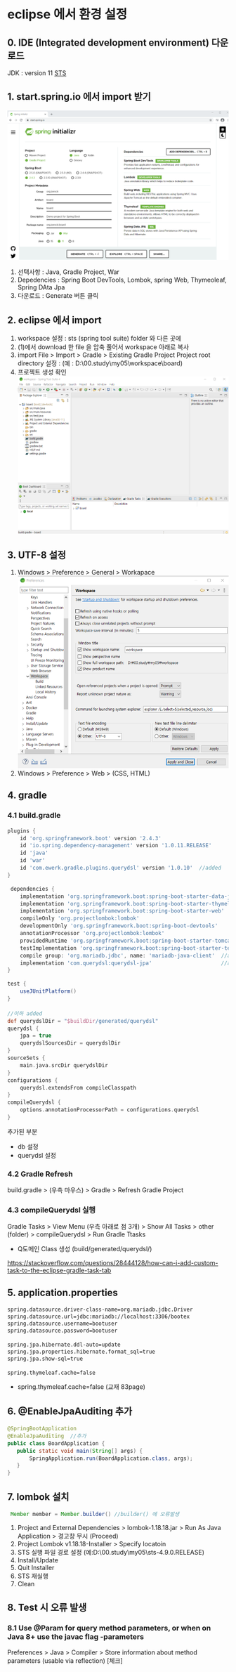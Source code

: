 # eclipse 에서 환경 설정

## 0. IDE (Integrated development environment)  다운로드
  JDK : version 11
  [STS](https://spring.io/tools)


## 1. start.spring.io  에서 import 받기
  ![image description](./image/start_spring_io.png)

  1. 선택사항 : Java, Gradle Project, War
  2. Depedencies : Spring Boot DevTools, Lombok, spring Web, Thymeoleaf, Spring DAta Jpa
  3. 다운로드 : Generate 버튼 클릭

## 2. eclipse 에서 import   
 1. workspace 설정 : sts (spring tool suite)   folder 와 다른 곳에
 2. (1)에서 download 한 file 을 압축 풀어서 workspace 아래로 복사
 3. import 
   File > Import > Gradle > Existing Gradle Project 
   Project root directory 설정 : (예 : D:\00.study\my05\workspace\board)   
 4. 프로젝트 생성 확인
   ![image description](./image/sts_after_import.png)

## 3. UTF-8 설정
  1. Windows > Preference > General > Workapace
   ![image description](./image/sts_utf8.png)
  2. Windows > Preference > Web > (CSS, HTML)

## 4. gradle
### 4.1 build.gradle 
```gradle
plugins {
	id 'org.springframework.boot' version '2.4.3'
	id 'io.spring.dependency-management' version '1.0.11.RELEASE'
	id 'java'
	id 'war'
	id 'com.ewerk.gradle.plugins.querydsl' version '1.0.10'  //added
}
```

```gradle
 dependencies {
	implementation 'org.springframework.boot:spring-boot-starter-data-jpa'
	implementation 'org.springframework.boot:spring-boot-starter-thymeleaf'
	implementation 'org.springframework.boot:spring-boot-starter-web'
	compileOnly 'org.projectlombok:lombok'
	developmentOnly 'org.springframework.boot:spring-boot-devtools'
	annotationProcessor 'org.projectlombok:lombok'
	providedRuntime 'org.springframework.boot:spring-boot-starter-tomcat'
	testImplementation 'org.springframework.boot:spring-boot-starter-test'
	compile group: 'org.mariadb.jdbc', name: 'mariadb-java-client'	//added
	implementation 'com.querydsl:querydsl-jpa'                      //added
}
```

```gradle
test {
	useJUnitPlatform()
}

//이하 added
def querydslDir = "$buildDir/generated/querydsl"
querydsl {
    jpa = true
    querydslSourcesDir = querydslDir
}
sourceSets {
    main.java.srcDir querydslDir
}
configurations {
    querydsl.extendsFrom compileClasspath
}
compileQuerydsl {
    options.annotationProcessorPath = configurations.querydsl
}
```
추가된 부분
  - db 설정
  - querydsl 설정

### 4.2 Gradle Refresh
   build.gradle > (우측 마우스) > Gradle > Refresh Gradle Project

### 4.3 compileQuerydsl 실행
Gradle Tasks > View Menu (우측 아래로 점 3개) > Show All Tasks > other (folder) > compileQuerydsl > Run Gradle Ttasks
- Q도메인 Class 생성 (build/generated/querydsl/)

https://stackoverflow.com/questions/28444128/how-can-i-add-custom-task-to-the-eclipse-gradle-task-tab




 ## 5. application.properties
 ``` properties
 spring.datasource.driver-class-name=org.mariadb.jdbc.Driver
spring.datasource.url=jdbc:mariadb://localhost:3306/bootex
spring.datasource.username=bootuser
spring.datasource.password=bootuser

spring.jpa.hibernate.ddl-auto=update
spring.jpa.properties.hibernate.format_sql=true
spring.jpa.show-sql=true

spring.thymeleaf.cache=false
 ```
 -  spring.thymeleaf.cache=false 
   (교재 83page)


 ## 6. @EnableJpaAuditing 추가
 ```java
@SpringBootApplication
@EnableJpaAuditing  //추가
public class BoardApplication {
	public static void main(String[] args) {
		SpringApplication.run(BoardApplication.class, args);
	}
}
 ```

 ## 7. lombok 설치
 ```java
  Member member = Member.builder() //builder() 에 오류발생
 ```
 1. Project and External Dependencies > lombok-1.18.18.jar > Run As Java Application > 경고창 무시 (Proceed)
2. Project Lombok v1.18.18-Installer > Specify locatoin
3. STS 실행 파일 경로 설정 (예:D:\00.study\my05\sts-4.9.0.RELEASE)
4. Install/Update 
5. Quit Installer
6. STS 재실행
7. Clean


## 8.  Test 시 오류 발생
### 8.1 Use @Param for query method parameters, or when on Java 8+ use the javac flag -parameters
Preferences > Java > Compiler > Store information about method parameters (usable via reflection) [체크]

